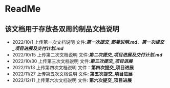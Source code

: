 # ReadMe

## 该文档用于存放各双周的制品文档说明

- 2022/10/1 上传第一次文档说明  文件:***第一次提交_部署说明.md***、***第一次提交_项目进展及交付计划.md***
- 2022/10/15 上传第二次文档说明  文件:***第二次提交_项目进展及交付计划.md***
- 2022/10/30 上传第三次文档说明 文件:***第三次提交_项目进展***
- 2022/11/13 上传第四次文档说明 文件：**第四次提交_项目进展**
- 2022/11/27 上传第五次文档说明 文件: **第五次提交_项目进展**
- 2022/12/11 上传第六次文档说明 文件: **第六次提交_项目进展**

